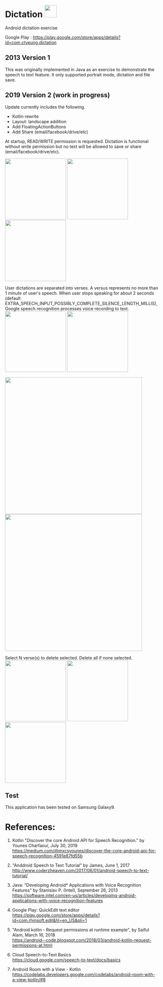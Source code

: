 # Dictation <img src="https://user-images.githubusercontent.com/1282659/69678209-87414180-106a-11ea-833a-e03f49ba6154.png" width="40"> 
Android dictation exercise 

Google Play : https://play.google.com/store/apps/details?id=com.ctyeung.dictation

## 2013 Version 1
This was originally implemented in Java as an exercise to demonstrate the speech to text feature.
It only supported portrait mode, dictation and file save.

## 2019 Version 2 (work in progress)
Update currently includes the following.
- Kotlin rewrite
- Layout: landscape addition
- Add FloatingActionButtons
- Add Share (email/facebook/drive/etc)

At startup, READ/WRITE permission is requested.  Dictation is functional without write permission but no text will be allowed to save or share (email/facebook/drive/etc).

<img src="https://user-images.githubusercontent.com/1282659/69260401-6fa71c00-0b85-11ea-81dc-ff457bf1eba7.jpg" width="200">  <img src="https://user-images.githubusercontent.com/1282659/69260400-6fa71c00-0b85-11ea-8566-a12e69bd1746.jpg" width="200">  <img src="https://user-images.githubusercontent.com/1282659/69261893-0f65a980-0b88-11ea-8f77-805bfa4e737f.jpg" width="200"> 

User dictations are separated into verses.  A versus represents no more than 1 minute of user's speech.  When user stops speaking for about 2 seconds (default EXTRA_SPEECH_INPUT_POSSIBLY_COMPLETE_SILENCE_LENGTH_MILLIS), Google speech recognition processes voice recording to text.\
<img src="https://user-images.githubusercontent.com/1282659/69597008-219d7880-0fca-11ea-845c-19ba59b01393.jpg" width="200">  <img src="https://user-images.githubusercontent.com/1282659/69597014-24986900-0fca-11ea-8739-d79cbc3ced17.jpg" width="200"> 

<img src="https://user-images.githubusercontent.com/1282659/69678091-26196e00-106a-11ea-832d-a511bb0e5509.jpg" width="450">  <img src="https://user-images.githubusercontent.com/1282659/69678101-29145e80-106a-11ea-9030-889b9d802c5d.jpg" width="450"> 

Select N verse(s) to delete selected.  Delete all if none selected.\
<img src="https://user-images.githubusercontent.com/1282659/69597287-15fe8180-0fcb-11ea-8458-e5b3fe8fb6be.jpg" width="200">  <img src="https://user-images.githubusercontent.com/1282659/69597019-27935980-0fca-11ea-8ef8-ea76a38638cc.jpg" width="200">  <img src="https://user-images.githubusercontent.com/1282659/69597009-219d7880-0fca-11ea-897d-a3bfa5e04171.jpg" width="200"> 


## Test
This application has been tested on Samsung Galaxy9.

# References:

1. Kotlin "Discover the core Android API for Speech Recognition." by Younes Charfaoui, July 30, 2019\
   https://medium.com/@mxcsyounes/discover-the-core-android-api-for-speech-recognition-4591e87fd55b

2. "Anddroid Speech to Text Tutorial" by James, June 1, 2017\
   http://www.coderzheaven.com/2017/06/01/android-speech-to-text-tutorial/

3. Java: "Developing Android* Applications with Voice Recognition Features" by Stanislav P. (Intel), September 26, 2013\
   https://software.intel.com/en-us/articles/developing-android-applications-with-voice-recognition-features

4. Google Play: QuickEdit text editor\
   https://play.google.com/store/apps/details?id=com.rhmsoft.edit&hl=en_US&pli=1

5. "Android kotlin - Request permissions at runtime example", by Saiful Alam, March 16, 2018\
   https://android--code.blogspot.com/2018/03/android-kotlin-request-permissions-at.html

6. Cloud Speech-to-Text Basics\
   https://cloud.google.com/speech-to-text/docs/basics
   
7. Android Room with a View - Kotlin\
   https://codelabs.developers.google.com/codelabs/android-room-with-a-view-kotlin/#8

